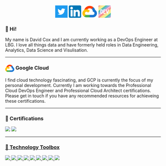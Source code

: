  <p align='center'>
<a href="https://twitter.com/DavidCox88"><img height="40" src="https://github.com/DavidCox88/DavidCox88/blob/main/images/twitter.png?raw=true"></a>
<a href="https://www.linkedin.com/in/david-ryan-cox-080688/"><img height="40" src="https://github.com/DavidCox88/DavidCox88/blob/main/images/linkedin.png?raw=true"></a>
<a href="https://www.cloudskillsboost.google/public_profiles/97774a96-3f86-4035-9750-9161cb6adb06"><img height="40" src="https://github.com/DavidCox88/DavidCox88/blob/main/images/gc-icon.png?raw=true"></a>
<a href="https://dev.to/davidcox88"><img height="40" src="https://github.com/DavidCox88/DavidCox88/blob/main/images/dev-rainbow.png?raw=true"></a>
</p>

### 👋 Hi!
 
 
 My name is David Cox and I am currently working as a DevOps Engineer at LBG. I love all things data and have formerly held roles in Data Engineering, Analytics, Data Science and Visulisation.
 
 --- 
 ### <img align="center" height="25" src="https://github.com/DavidCox88/DavidCox88/blob/main/images/gc-icon.png?raw=True"> Google Cloud
 
 I find cloud technology fascinating, and GCP is currently the focus of my personal development. Currently I am working towards the Professional Cloud DevOps Engineer and Professional Cloud Architect certifications. Please get in touch if you have any recommended resources for achieveing these certifications.

---
### 📜 Certifications
<a href="https://www.credential.net/b0bf4376-deb7-458e-bfa7-84c425166dfc#gs.tnuj2b"><img height="100" src="https://images.credential.net/badge/tiny/xe9ygxmf_1660242215051_badge.png"></a>
<a href="https://www.credential.net/1289d6be-fa9c-4ecc-b437-4eccdc1e36ba"><img height="100" src="https://api.accredible.com/v1/frontend/credential_website_embed_image/badge/48219581">


--- 
### 🧰 Technology Toolbox
![](https://img.shields.io/badge/OS-Windows-informational?style=flat&logo=windows&logoColor=white&color=blue)
![](https://img.shields.io/badge/OS-Mac-informational?style=flat&logo=apple&logoColor=white&color=blue)
![](https://img.shields.io/badge/Editor-Visual_Studio_Code-informational?style=flat&logo=visualstudiocode&logoColor=white&color=blue)
![](https://img.shields.io/badge/Tools-GCP-informational?style=flat&logo=googlecloud&logoColor=white&color=blue)
![](https://img.shields.io/badge/Tools-Azure_DevOps-informational?style=flat&logo=azuredevops&logoColor=white&color=blue)
![](https://img.shields.io/badge/Tools-Git-informational?style=flat&logo=git&logoColor=white&color=blue)
![](https://img.shields.io/badge/Tools-Visual_Studio-informational?style=flat&logo=visualstudio&logoColor=white&color=blue)
![](https://img.shields.io/badge/Code-Python-informational?style=flat&logo=python&logoColor=white&color=blue)
![](https://img.shields.io/badge/Code-SQL-informational?style=flat&color=blue)

